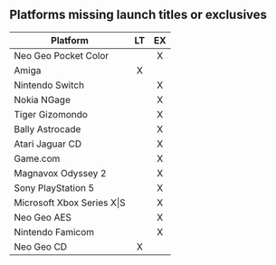 ## Platforms missing launch titles or exclusives


| Platform                         | LT  | EX  |
|----------------------------------|:---:|:---:|
| Neo Geo Pocket Color             |     | X   |
| Amiga                            | X   |     |
| Nintendo Switch                  |     | X   |
| Nokia NGage                      |     | X   |
| Tiger Gizomondo                  |     | X   |
| Bally Astrocade                  |     | X   |
| Atari Jaguar CD                  |     | X   |
| Game.com                         |     | X   |
| Magnavox Odyssey 2               |     | X   |
| Sony PlayStation 5               |     | X   |
| Microsoft Xbox Series X&#124;S   |     | X   |
| Neo Geo AES                      |     | X   |
| Nintendo Famicom                 |     | X   |
| Neo Geo CD                       | X   |     |
